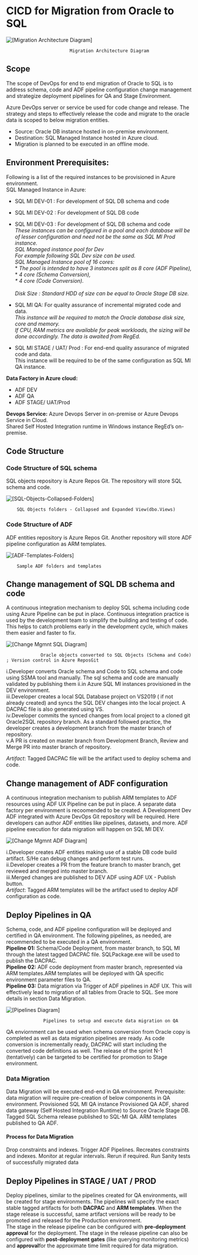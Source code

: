 # CICD for Migration from Oracle to SQL


![\[Migration Architecture Diagram\]](https://github.com/surbhi-nijhara/cloudTumblr/blob/master/azure/diag_source/sql-migration-arch.png?raw=true)
				
        					Migration Architecture Diagram

## Scope
The scope of DevOps for end to end migration of Oracle to SQL is to address schema, code and ADF pipeline configuration change management and strategize deployment pipelines for QA and Stage Environment.

Azure DevOps server or service be used for code change and release. The strategy and steps to effectively release the code and migrate to the oracle data is scoped to below migration entities.

* Source: Oracle DB instance hosted in on-premise environment.
* Destination: SQL Managed Instance hosted in Azure cloud.
* Migration is planned to be executed in an offline mode. 


## Environment Prerequisites:
Following is a list of the required instances to be provisioned in Azure environment.<br />
SQL Managed Instance in Azure:
* SQL MI DEV-01 :  For development of SQL DB schema and code
* SQL MI DEV-02 : For development of SQL DB code
* SQL MI DEV-03 :  For development of SQL DB schema and code<br>
    *These instances can be configured in a pool and each database will be of lesser configuration and need not be the same as SQL MI Prod instance.<br>*
    *SQL Managed instance pool for Dev<br>*
    *For example following SQL Dev size can be used.<br>*
    *SQL Managed Instance pool of 16 cores:<br>*
        *   *The pool is intended to have 3 instances split as 8 core (ADF Pipeline),<br />*
        *   **4 core (Schema Conversion),<br>*
        *   4 core (Code Conversion).  <br>*    
     *Disk Size : Standard HDD of size can be equal to Oracle Stage DB size.*

* SQL MI QA: For quality assurance of incremental migrated code and data. <br>
*This instance will be required to match the Oracle database disk size, core and memory.<br />*
*If CPU, RAM metrics are available for peak workloads, the sizing will be done accordingly. The data is awaited from RegEd.*

* SQL MI STAGE / UAT/ Prod : For end-end quality assurance of migrated code and data.<br />
This instance will be required to be of the same configuration as SQL MI QA  instance.

**Data Factory in Azure cloud:**
* ADF DEV
* ADF QA
* ADF STAGE/ UAT/Prod

**Devops Service:**
Azure Devops Server in on-premise or Azure Devops Service in Cloud.<br />
Shared Self Hosted Integration runtime in Windows instance RegEd’s on-premise.


## Code Structure
### Code Structure of SQL schema
SQL objects repository is Azure Repos Git. The repository will store SQL schema and code.

![\[SQL-Objects-Collapsed-Folders\]](https://github.com/surbhi-nijhara/cloudTumblr/blob/master/azure/diag_source/SQL-Objects-Folders.png?raw=true)	
	
		SQL Objects folders - Collapsed and Expanded View(dbo.Views)

### Code Structure of ADF 
ADF entities repository is Azure Repos Git. Another repository will store ADF pipeline configuration as ARM templates. 


![\[ADF-Templates-Folders\]](https://github.com/surbhi-nijhara/cloudTumblr/blob/master/azure/diag_source/ADF-folders.png?raw=true)
	
		Sample ADF folders and templates

## Change management of SQL DB schema and code
A continuous integration mechanism to deploy SQL schema including code using Azure Pipeline can be put in place. Continuous integration practice is used by the development team to simplify the building and testing of code. This helps to catch problems early in the development cycle, which makes them easier and faster to fix. 

![\[Change Mgmnt SQL Diagram\]](https://github.com/surbhi-nijhara/cloudTumblr/blob/master/azure/diag_source/change-mgmnt-sql.png?raw=true)
				 
				 Oracle objects converted to SQL Objects (Schema and Code) ; Version control in Azure ReposGit 

i.Developer converts Oracle schema and Code to SQL schema and code using SSMA tool and manually. The sql schema and code are manually validated by publishing them ii.in Azure SQL MI instances provisioned in the DEV environment.<br>
iii.Developer creates a local SQL Database project on VS2019 ( if not already created) and syncs the SQL DEV changes into the local project. A DACPAC file is also generated using VS.<br>
iv.Developer commits the synced changes from local project to a cloned git Oracle2SQL repository branch. As a standard followed practice, the developer creates a development branch from the master branch of repository.<br>
v.A PR is created on master branch from Development Branch, Review and Merge PR into master branch of repository.<br>

*_Artifact_*: Tagged DACPAC file will be the artifact used to deploy schema and code.

## Change management of ADF configuration

A continuous integration mechanism to publish ARM templates to ADF resources using ADF UX Pipeline can be put in place. 
A separate data factory per environment is recoomended to be created. A Development Dev ADF integrated with Azure DevOps Git repository will be required. Here developers can author ADF entities like pipelines, datasets, and more. ADF pipeline execution for data migration will happen on SQL MI DEV. 

![\[Change Mgmnt ADF Diagram\]](https://github.com/surbhi-nijhara/cloudTumblr/blob/master/azure/diag_source/change-mgmnt-adf.png?raw=true)

i.Developer creates ADF entities making use of a stable DB code build artifact. S/He can debug changes and perform test runs.<br>
ii.Developer creates a PR from the feature branch to master branch, get reviewed and merged into master branch.<br>
iii.Merged changes are published to DEV ADF using ADF UX - Publish button.<br>
*_Artifact_*: Tagged ARM templates will be the artifact used to deploy ADF configuration as code.


## Deploy Pipelines in QA
Schema, code, and ADF pipeline configuration will be deployed and certified in QA environment. The following pipelines, as needed,  are recommended to be executed in a QA environment. <br>
**Pipeline 01:** Schema/Code Deployment, from master branch, to SQL MI through the latest tagged DACPAC file. SQLPackage.exe will be used to publish the DACPAC.<br>
**Pipeline 02:** ADF code deployment from master branch, represented via ARM templates.ARM templates will be deployed with QA specific environment parameter files to QA.<br>
**Pipeline 03:** Data migration via Trigger of ADF pipelines in ADF UX. This will effectively lead to migration of all tables from Oracle to SQL. See more details in section Data Migration.<br>

![\[Pipelines Diagram\]](https://github.com/surbhi-nijhara/cloudTumblr/blob/master/azure/diag_source/azure-db-deploy-pipelines.png?raw=true)

				  Pipelines to setup and execute data migration on QA 

QA enviornment can be used when schema conversion from Oracle copy is completed as well as data migration pipelines are ready.  As code conversion is incrementally ready, DACPAC will start including the  converted code definitions as well.
The release of the sprint N-1 (tentatively) can be targeted to be certified for promotion to Stage environment.

### Data Migration
Data Migration will be executed end-end in QA environment. 
Prerequisite: data migration will require pre-creation of below components in QA environment.
Provisioned SQL MI QA instance
Provisioned QA ADF, shared data gateway (Self Hosted Integration Runtime) to Source Oracle Stage DB.
Tagged SQL Schema release published to SQL-MI QA.
ARM templates published to QA ADF. 

#### Process for Data Migration
Drop constraints and indexes.
Trigger ADF Pipelines.
Recreates constraints and indexes.
Monitor at regular intervals. Rerun if required.
Run Sanity tests of successfully migrated data 

## Deploy Pipelines in STAGE / UAT / PROD
Deploy pipelines, similar to the pipelines created for QA environments, will be created for stage environments. The pipelines will specify the exact stable tagged artifacts for both **DACPAC** and **ARM templates**. When the stage release is successful, same artifact versions will be ready to be promoted and released for the Production environment.<br>
The stage in the release pipeline can be configured with **pre-deployment approval** for the deployment. The stage in the release pipeline can also be configured with **post-deployment gates** (like querying monitoring metrics) and **approval**for the approximate time limit required for data migration.




